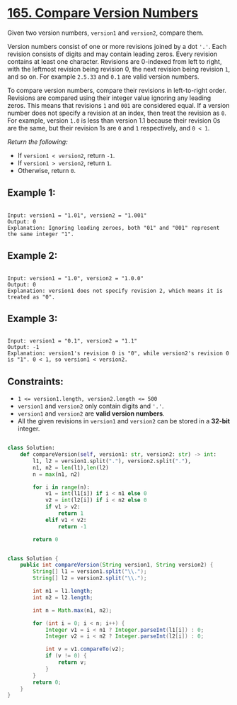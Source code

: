 # [165. Compare Version Numbers](https://leetcode.com/problems/compare-version-numbers/description/?envType=daily-question&envId=2024-05-03)

Given two version numbers, `version1` and `version2`, compare them.

Version numbers consist of one or more revisions joined by a dot `'.'`. Each revision consists of digits and may contain leading zeros. Every revision contains at least one character. Revisions are 0-indexed from left to right, with the leftmost revision being revision 0, the next revision being revision `1`, and so on. For example `2.5.33` and `0.1` are valid version numbers.

To compare version numbers, compare their revisions in left-to-right order. Revisions are compared using their integer value ignoring any leading zeros. This means that revisions `1` and `001` are considered equal. If a version number does not specify a revision at an index, then treat the revision as `0`. For example, version `1.0` is less than version 1.1 because their revision 0s are the same, but their revision 1s are `0` and `1` respectively, and `0 < 1`.

_Return the following:_

- If `version1 < version2`, return `-1`.
- If `version1 > version2`, return `1`.
- Otherwise, return `0`.

## Example 1:

```

Input: version1 = "1.01", version2 = "1.001"
Output: 0
Explanation: Ignoring leading zeroes, both "01" and "001" represent the same integer "1".

```

## Example 2:

```

Input: version1 = "1.0", version2 = "1.0.0"
Output: 0
Explanation: version1 does not specify revision 2, which means it is treated as "0".

```

## Example 3:

```

Input: version1 = "0.1", version2 = "1.1"
Output: -1
Explanation: version1's revision 0 is "0", while version2's revision 0 is "1". 0 < 1, so version1 < version2.

```

## Constraints:

- `1 <= version1.length, version2.length <= 500`
- `version1` and `version2` only contain digits and `'.'`.
- `version1` and `version2` are **valid version numbers**.
- All the given revisions in `version1` and `version2` can be stored in a **32-bit** integer.

```python

class Solution:
    def compareVersion(self, version1: str, version2: str) -> int:
        l1, l2 = version1.split("."), version2.split("."),
        n1, n2 = len(l1),len(l2)
        n = max(n1, n2)

        for i in range(n):
            v1 = int(l1[i]) if i < n1 else 0
            v2 = int(l2[i]) if i < n2 else 0
            if v1 > v2:
                return 1
            elif v1 < v2:
                return -1

        return 0

```

```java

class Solution {
    public int compareVersion(String version1, String version2) {
        String[] l1 = version1.split("\\.");
        String[] l2 = version2.split("\\.");

        int n1 = l1.length;
        int n2 = l2.length;

        int n = Math.max(n1, n2);

        for (int i = 0; i < n; i++) {
            Integer v1 = i < n1 ? Integer.parseInt(l1[i]) : 0;
            Integer v2 = i < n2 ? Integer.parseInt(l2[i]) : 0;

            int v = v1.compareTo(v2);
            if (v != 0) {
                return v;
            }
        }
        return 0;
    }
}

```
